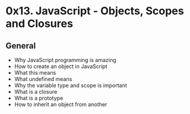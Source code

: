 # 0x13. JavaScript - Objects, Scopes and Closures

## General

 - Why JavaScript programming is amazing
 - How to create an object in JavaScript
 - What this means
 - What undefined means
 - Why the variable type and scope is important
 - What is a closure
 - What is a prototype
 - How to inherit an object from another
